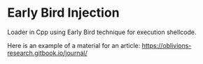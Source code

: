 # Early Bird Injection

Loader in Cpp using Early Bird technique for execution shellcode.

Here is an example of a material for an article:
https://oblivions-research.gitbook.io/journal/
